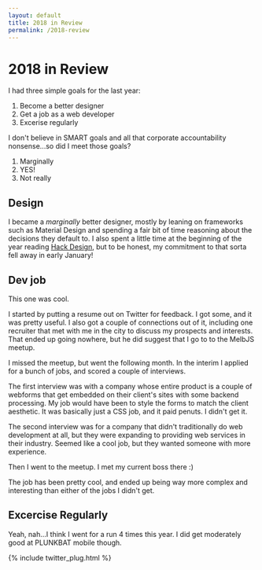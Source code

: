 ```yaml
---
layout: default
title: 2018 in Review
permalink: /2018-review
---
```


# 2018 in Review

I had three simple goals for the last year:

1. Become a better designer
1. Get a job as a web developer
1. Excerise regularly

I don't believe in SMART goals and all that corporate accountability nonsense...so did I meet those goals?

1. Marginally
1. YES!
1. Not really

## Design

I became a _marginally_ better designer, mostly by leaning on frameworks such as Material Design and spending a fair bit of time reasoning about the decisions they default to. I also spent a little time at the beginning of the year reading [Hack Design](https://hackdesign.com), but to be honest, my commitment to that sorta fell away in early January!

## Dev job

This one was cool.

I started by putting a resume out on Twitter for feedback. I got some, and it was pretty useful. I also got a couple of connections out of it, including one recruiter that met with me in the city to discuss my prospects and interests. That ended up going nowhere, but he did suggest that I go to to the MelbJS meetup.

I missed the meetup, but went the following month. In the interim I applied for a bunch of jobs, and scored a couple of interviews. 

The first interview was with a company whose entire product is a couple of webforms that get embedded on their client's sites with some backend processing. My job would have been to style the forms to match the client aesthetic. It was basically just a CSS job, and it paid penuts. I didn't get it. 

The second interview was for a company that didn't traditionally do web development at all, but they were expanding to providing web services in their industry. Seemed like a cool job, but they wanted someone with more experience.

Then I went to the meetup. I met my current boss there :)

The job has been pretty cool, and ended up being way more complex and interesting than either of the jobs I didn't get.

## Excercise Regularly

Yeah, nah...I think I went for a run 4 times this year. I did get moderately good at PLUNKBAT mobile though.

{% include twitter_plug.html %}